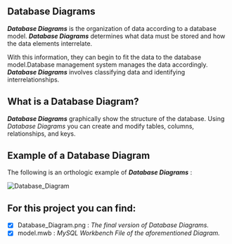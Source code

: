 ## Database Diagrams
**_Database Diagrams_** is the organization of data according to a database model. **_Database Diagrams_** determines what data must be stored and how the data elements interrelate. 

With this information, they can begin to fit the data to the database model.Database management system manages the data accordingly. **_Database Diagrams_** involves classifying data and identifying interrelationships. 

## What is a Database Diagram?
**_Database Diagrams_** graphically show the structure of the database. Using _Database Diagrams_ you can create and modify tables, columns, relationships, and keys.

## Example of a Database Diagram
The following is an orthologic example of **_Database Diagrams_** : 

![Database_Diagram](https://user-images.githubusercontent.com/34712449/98808950-952bd600-2425-11eb-8781-082206cfe720.png)

## For this project you can find:
- [x] Database_Diagram.png : _The final version of Database Diagrams._
- [X] model.mwb : _MySQL Workbench File of the aforementioned Diagram._
